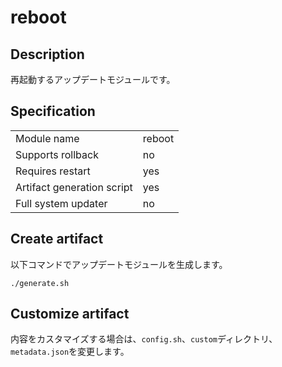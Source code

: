 # reboot

## Description

再起動するアップデートモジュールです。

## Specification

|||
| --- | --- |
| Module name | reboot |
| Supports rollback | no |
| Requires restart | yes |
| Artifact generation script | yes |
| Full system updater | no |

## Create artifact

以下コマンドでアップデートモジュールを生成します。

    ./generate.sh

## Customize artifact

内容をカスタマイズする場合は、`config.sh`、`custom`ディレクトリ、`metadata.json`を変更します。